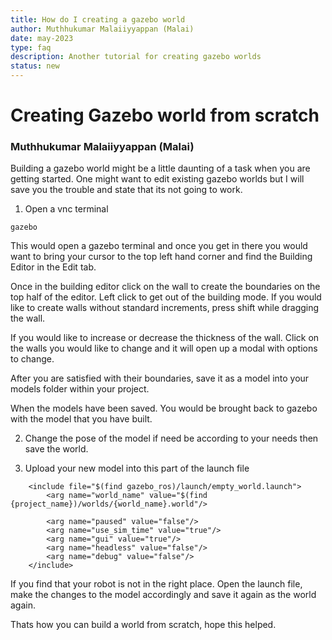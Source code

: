 ```yaml
---
title: How do I creating a gazebo world
author: Muthhukumar Malaiiyyappan (Malai)
date: may-2023
type: faq
description: Another tutorial for creating gazebo worlds
status: new
---
```

# Creating Gazebo world from scratch

### Muthhukumar Malaiiyyappan (Malai)


Building a gazebo world might be a little daunting of a task when you are getting started. One might want to edit existing gazebo worlds but I will save you the trouble and state that its not going to work.

1. Open a vnc terminal

```
gazebo
```
This would open a gazebo terminal and once you get in there you would want to bring your cursor to the top left hand corner and find the Building Editor in the Edit tab.

Once in the building editor click on the wall to create the boundaries on the top half of the editor. Left click to get out of the building mode. If you would like to create walls without standard increments, press shift while dragging the wall. 

If you would like to increase or decrease the thickness of the wall. Click on the walls you would like to change and it will open up a modal with options to change. 

After you are satisfied with their boundaries, save it as a model into your models folder within your project.

When the models have been saved. You would be brought back to gazebo with the model that you have built.

2. Change the pose of the model if need be according to your needs then save the world.

3. Upload your new model into this part of the launch file

```
    <include file="$(find gazebo_ros)/launch/empty_world.launch">
        <arg name="world_name" value="$(find {project_name})/worlds/{world_name}.world"/>

        <arg name="paused" value="false"/>
        <arg name="use_sim_time" value="true"/>
        <arg name="gui" value="true"/>
        <arg name="headless" value="false"/>
        <arg name="debug" value="false"/>
    </include>
```

If you find that your robot is not in the right place. Open the launch file, make the changes to the model accordingly and save it again as the world again.


Thats how you can build a world from scratch, hope this helped. 
